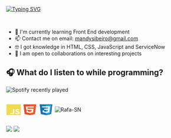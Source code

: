 [![Typing SVG](https://readme-typing-svg.herokuapp.com/?color=000066&size=40&center=true&vCenter=true&width=1000&lines=Hi,+Welcome+to+my+profile!+👋;I'm+Amanda+Ribeiro+:%29)](https://git.io/typing-svg)

<br>

- 🌱 I'm currently learning Front End development
- 📫 Contact me on email: mandysibeiro@gmail.com
- 🤓 I got knowledge in HTML, CSS, JavaScript and ServiceNow
- 🤝 I am open to collaborations on interesting projects


🎧 What do I listen to while programming?
  ----------------------------
 ![Spotify recently played](https://spotify-recently-played-readme.vercel.app/api?user=2xxue1r6lw0akdzmpwyar0rwd&width=600)

<div style="display: inline_block"><br>
  <img align="center" alt="Rafa-Js" height="30" width="40" src="https://raw.githubusercontent.com/devicons/devicon/master/icons/javascript/javascript-plain.svg">
  <img align="center" alt="Rafa-HTML" height="30" width="40" src="https://raw.githubusercontent.com/devicons/devicon/master/icons/html5/html5-original.svg">
  <img align="center" alt="Rafa-CSS" height="30" width="40" src="https://raw.githubusercontent.com/devicons/devicon/master/icons/css3/css3-original.svg">
  <img align="center" alt="Rafa-SN" height="30" width="54" src="https://logolook.net/wp-content/uploads/2022/11/ServiceNow-Emblem.png">
</div>
  
  ##
 
<div> 
  <a href = "mailto:mandysibeiro@gmail.com"><img src="https://img.shields.io/badge/-Gmail-%23333?style=for-the-badge&logo=gmail&logoColor=white" target="_blank"></a>
  <a href="https://www.linkedin.com/in/amanda-ribeiro-6456b2245/" target="_blank"><img src="https://img.shields.io/badge/-LinkedIn-%230077B5?style=for-the-badge&logo=linkedin&logoColor=white" target="_blank"></a> 
</div>



